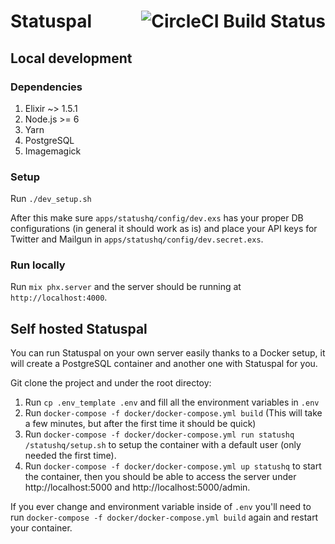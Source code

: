 <h1>
  Statuspal
  <a href="https://circleci.com/gh/statuspal/statuspal">
    <img src="https://circleci.com/gh/statuspal/statuspal.svg?style=svg&circle-token=be2ef35b5c8c04eccfab6ed9dea500b82eb41abf" alt="CircleCI Build Status" align="right" />
  </a>
</h1>

## Local development

### Dependencies

1. Elixir ~> 1.5.1
2. Node.js >= 6
3. Yarn
4. PostgreSQL
5. Imagemagick

### Setup

Run `./dev_setup.sh`

After this make sure `apps/statushq/config/dev.exs` has your proper DB configurations
(in general it should work as is) and place your API keys for Twitter and Mailgun in
`apps/statushq/config/dev.secret.exs`.

### Run locally

Run `mix phx.server` and the server should be running at `http://localhost:4000`.

## Self hosted Statuspal

You can run Statuspal on your own server easily thanks to a Docker setup, it will create a PostgreSQL container and another one with Statuspal for you.

Git clone the project and under the root directoy:

1. Run `cp .env_template .env` and fill all the environment variables in `.env`
2. Run `docker-compose -f docker/docker-compose.yml build` (This will take a few
  minutes, but after the first time it should be quick)
3. Run `docker-compose -f docker/docker-compose.yml run statushq /statushq/setup.sh`
to setup the container with a default user (only needed the first time).
4. Run `docker-compose -f docker/docker-compose.yml up statushq` to start the
container, then you should be able to access the server under http://localhost:5000
  and http://localhost:5000/admin.

If you ever change and environment variable inside of `.env` you'll need to run
`docker-compose -f docker/docker-compose.yml build` again and restart your container.
